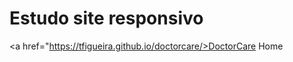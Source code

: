 <h1>Estudo site responsivo</h1>

<a href="https://tfigueira.github.io/doctorcare/>DoctorCare Home</a>
